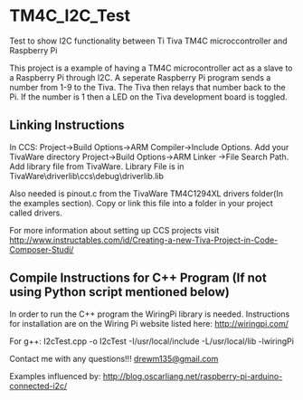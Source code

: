 # TM4C_I2C_Test
Test to show I2C functionality between Ti Tiva TM4C microccontroller and Raspberry Pi

This project is a example of having a TM4C microcontroller act as a slave to a Raspberry Pi through I2C. A seperate Raspberry Pi program sends a number from 1-9 to the Tiva. The Tiva then relays that number back to the Pi. If the number is 1 then a LED on the Tiva development board is toggled.

Linking Instructions
----------------------------------
In CCS: Project->Build Options->ARM Compiler->Include Options.  Add your TivaWare directory
        Project->Build Options->ARM Linker  ->File Search Path. Add library file from TivaWare.
                Library File is in TivaWare\driverlib\ccs\debug\driverlib.lib
                
Also needed is pinout.c from the TivaWare TM4C1294XL drivers folder(In the examples section). Copy or link this file into a folder in your project called drivers.

For more information about setting up CCS projects visit http://www.instructables.com/id/Creating-a-new-Tiva-Project-in-Code-Composer-Studi/

Compile Instructions for C++ Program (If not using Python script mentioned below)
-----------------------------------
In order to run the C++ program the WiringPi library is needed. Instructions for installation are on the Wiring Pi website listed here: http://wiringpi.com/

For g++: I2cTest.cpp -o I2cTest -I/usr/local/include -L/usr/local/lib -lwiringPi
                
Contact me with any questions!!!
  drewm135@gmail.com

Examples influenced by:
  http://blog.oscarliang.net/raspberry-pi-arduino-connected-i2c/
